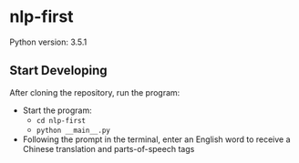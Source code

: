 # nlp-first

Python version: 3.5.1

## Start Developing

After cloning the repository, run the program:

* Start the program:
    - `cd nlp-first`
    - `python __main__.py`
* Following the prompt in the terminal, enter an English word to receive a Chinese translation and parts-of-speech tags

